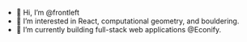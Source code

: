 - 👋 Hi, I’m @frontleft
- 👀 I’m interested in React, computational geometry, and bouldering.
- 🌱 I’m currently building full-stack web applications @Econify.

<!---
frontleft/frontleft is a ✨ special ✨ repository because its `README.md` (this file) appears on your GitHub profile.
You can click the Preview link to take a look at your changes.
--->
